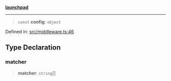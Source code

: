 [**launchpad**](index.md)

***

> `const` **config**: `object`

Defined in: [src/middleware.ts:46](https://github.com/victorbratov/launchpad/blob/3cec89d9fa4be2794c552b4b2e488c08b6798868/src/middleware.ts#L46)

## Type Declaration

### matcher

> **matcher**: `string`[]
